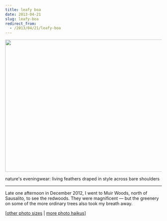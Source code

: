 ```yaml
---
title: leafy boa
date: 2013-04-21
slug: leafy-boa
redirect_from:
  - /2013/04/21/leafy-boa
---
```


<a href="http://www.flickr.com/photos/daniel_hardman/8331418793/sizes/l/"><img class="aligncenter" alt="" src="http://farm9.staticflickr.com/8491/8331418793_d00197cbfe_z.jpg" width="640" height="427" /></a>
<p class="haiku">nature's eveningwear:
living feathers draped in style
across bare shoulders</p>


<hr />

Late one afternoon in December 2012, I went to Muir Woods, north of Sausalito, to see the redwoods. They were magnificent &mdash; but the greenery on some of the more ordinary trees also took my breath away.

[<a href="http://www.flickr.com/photos/daniel_hardman/8331418793/sizes/l/" target="_blank">other photo sizes</a> | <a href="http://sivanea.com/category/photos/">more photo haikus</a>]
<div id="jp-post-flair"></div>
